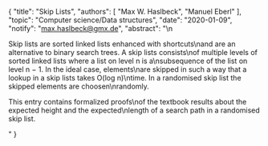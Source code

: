 {
    "title": "Skip Lists",
    "authors": [
        "Max W. Haslbeck",
        "Manuel Eberl"
    ],
    "topic": "Computer science/Data structures",
    "date": "2020-01-09",
    "notify": "max.haslbeck@gmx.de",
    "abstract": "\n<p> Skip lists are sorted linked lists enhanced with shortcuts\nand are an alternative to binary search trees. A skip lists consists\nof multiple levels of sorted linked lists where a list on level n is a\nsubsequence of the list on level n − 1. In the ideal case, elements\nare skipped in such a way that a lookup in a skip lists takes O(log n)\ntime. In a randomised skip list the skipped elements are choosen\nrandomly. </p> <p> This entry contains formalized proofs\nof the textbook results about the expected height and the expected\nlength of a search path in a randomised skip list. </p>"
}